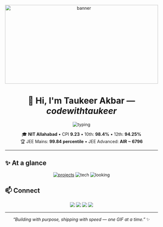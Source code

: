 <!-- =========================
     Sexy Animated README (updated)
     For: codewithtaukeer (Taukeer Akbar)
     NOTE: upload animated GIFs to /assets/ and keep filenames exact
   ========================= -->

<p align="center">
  <img src="https://raw.githubusercontent.com/codewithtaukeer/codewithtaukeer/main/assets/banner.gif" alt="banner" width="100%" style="max-height:260px; object-fit:cover;" />
</p>

<h1 align="center">👋 Hi, I'm <b>Taukeer Akbar</b> — <i>codewithtaukeer</i></h1>
<p align="center">
  <img src="https://readme-typing-svg.herokuapp.com?font=Fira+Code&size=26&pause=1200&color=7dd3fc&center=true&vCenter=true&width=780&lines=Full-stack+Engineer+%F0%9F%92%BB;AI%2FML+Enthusiast+%F0%9F%A7%A1;Competitive+Programmer+%F0%9F%8F%86" alt="typing"/>
</p>

<p align="center">
  🎓 <b>NIT Allahabad</b> • CPI <b>9.23</b> • 10th: <b>98.4%</b> • 12th: <b>94.25%</b> <br/>
  🏆 JEE Mains: <b>99.84 percentile</b> • JEE Advanced: <b>AIR ~ 6796</b>
</p>

---

## ✨ At a glance
<p align="center">
  <a href="#projects"><img alt="projects" src="https://img.shields.io/badge/Projects-QuickAI%2C+eConsultNLP%2C+NeuraTether-blue?style=for-the-badge&logo=github"></a>
  <img alt="tech" src="https://img.shields.io/badge/Stack-MERN%2C+Python%2C+Docker-black?style=for-the-badge">
  <img alt="looking" src="https://img.shields.io/badge/LookingFor-Internship%2FFull%20Time-green?style=for-the-badge">
</p>





## 📫 Connect
<p align="center">
  <a href="mailto:taukeerakbar20243294@gmail.com"><img src="https://img.shields.io/badge/Email-D14836?style=for-the-badge&logo=gmail&logoColor=white"></a>
  <a href="https://www.linkedin.com/in/taukeer-akbar"><img src="https://img.shields.io/badge/LinkedIn-0A66C2?style=for-the-badge&logo=linkedin&logoColor=white"></a>
  <a href="https://instagram.com/yourhandle"><img src="https://img.shields.io/badge/Instagram-E1306C?style=for-the-badge&logo=instagram&logoColor=white"></a>
  <a href="https://github.com/codewithtaukeer"><img src="https://img.shields.io/badge/GitHub-171515?style=for-the-badge&logo=github&logoColor=white"></a>
</p>

---

<p align="center">
  <i>“Building with purpose, shipping with speed — one GIF at a time.”</i> ✨
</p>

